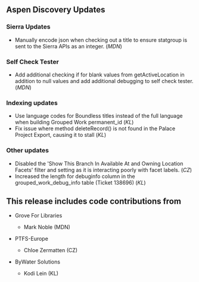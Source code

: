## Aspen Discovery Updates
### Sierra Updates
- Manually encode json when checking out a title to ensure statgroup is sent to the Sierra APIs as an integer. (*MDN*)

### Self Check Tester
- Add additional checking if for blank values from getActiveLocation in addition to null values and add additional debugging to self check tester. (*MDN*)

### Indexing updates
- Use language codes for Boundless titles instead of the full language when building Grouped Work permanent_id (*KL*)
- Fix issue where method deleteRecord() is not found in the Palace Project Export, causing it to stall (*KL*)

### Other updates
- Disabled the 'Show This Branch In Available At and Owning Location Facets' filter and setting as it is interacting poorly with facet labels. (*CZ*)
- Increased the length for debuginfo column in the grouped_work_debug_info table (Ticket 138696) (*KL*)

## This release includes code contributions from
- Grove For Libraries
    - Mark Noble (MDN)

- PTFS-Europe
    - Chloe Zermatten (CZ)

- ByWater Solutions
  - Kodi Lein (KL)